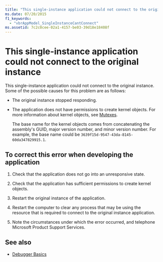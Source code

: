 ```yaml
---
title: "This single-instance application could not connect to the original instance"
ms.date: 07/20/2015
f1_keywords: 
  - "vbrAppModel_SingleInstanceCantConnect"
ms.assetid: 7c2c0cee-02a1-4157-be03-39d18e18408f
---
```

# This single-instance application could not connect to the original instance
This single-instance application could not connect to the original instance. Some of the possible causes for this problem are as follows:  
  
- The original instance stopped responding.  
  
- The application does not have permissions to create kernel objects. For more information about kernel objects, see [Mutexes](../../standard/threading/mutexes.md).  
  
     The base name for the kernel objects comes from concatenating the assembly's GUID, major version number, and minor version number. For example, the base name could be `3639f15d-9547-43da-8145-60da347829915.1`.  
  
## To correct this error when developing the application  
  
1. Check that the application does not go into an unresponsive state.  
  
2. Check that the application has sufficient permissions to create kernel objects.  
  
3. Restart the original instance of the application.  
  
4. Restart the computer to clear any process that may be using the resource that is required to connect to the original instance application.  
  
5. Note the circumstances under which the error occurred, and telephone Microsoft Product Support Services.  
  
## See also

- [Debugger Basics](/visualstudio/debugger/debugger-feature-tour)
